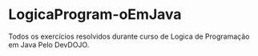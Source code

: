 # LogicaProgram-oEmJava
Todos os exercícios resolvidos durante curso  de Logica de Programação em Java Pelo DevDOJO. 
